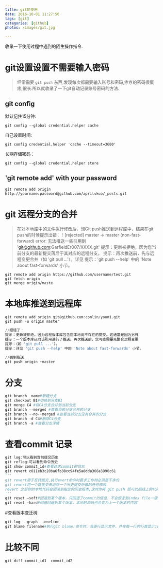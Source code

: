 ```yaml
---
title: git的使用
date: 2016-10-01 11:27:50
tags: [git]
categories: [github]
photos: /images/git.jpg

---
```



收录一下使用过程中遇到的陌生操作指令.

# git设置设置不需要输入密码

> 经常需要 `git push` 东西,发现每次都需要输入账号和密码,疼疼的密码很蛋疼,很长.所以就收录了一下git自动记录账号密码的方法.

## git config

默认记住15分钟:

    git config --global credential.helper cache

自己设置时间:

    git config credential.helper 'cache --timeout=3600'

长期存储密码：

    git config --global credential.helper store

## 'git remote add' with your password

    git remote add origin
    http://yourname:password@github.com/aprilvkuo/_posts.git

# git 远程分支的合并
>在对本地库中的文件执行修改后，想Git push推送到远程库中，结果在git push的时候提示出错：
>! [rejected]        master -> master (non-fast-forward)
>error: 无法推送一些引用到 'git@github.com:GarfieldEr007/XXXX.git'
提示：更新被拒绝，因为您当前分支的最新提交落后于其对应的远程分支。
提示：再次推送前，先与远程变更合并（如 'git pull ...'）。详见
提示：'git push --help' 中的 'Note about fast-forwards' 小节。

    git remote add origin https://github.com/username/test.git    
    git fetch origin  
    git merge origin/maste

# 本地库推送到远程库
``` python
git remote add origin git@github.com:conlin/youmi.git
git push -u origin master

//报错了：
提示：更新被拒绝，因为远程版本库包含您本地尚不存在的提交。这通常是因为另外
提示：一个版本库已向该引用进行了推送。再次推送前，您可能需要先整合远程变更
提示：（如 'git pull ...'）。
提示：详见 'git push --help' 中的 'Note about fast-forwards' 小节。

//强制推送
git push origin +master
```

# 分支
``` python
git branch  name#新建分支
git checkout B1#切换到分支B1
git merge C4 #将C4分支合并到当前分支
git branch --merged #查看当前分支合并的分支
git branch --no--merged #查看当前分支没有合并的分支
git branch -d C4#删除C4分支
git branch -a #查看分支详情

```

# 查看commit 记录
``` python
git log:可以看到当前提交历史
git reflog:可以看到命令历史
git show commit_id#查看这次commit的信息
git revert c011eb3c20ba6fb38cc94fe5a8dda366a3990c61
'''
git revert用于反转提交,执行evert命令时要求工作树必须是干净的.
git revert用一个新提交来消除一个历史提交所做的任何修改.
revert 之后你的本地代码会回滚到指定的历史版本,这时你再 git push 既可以把线上的代码更新.(这里不会像reset造成冲突的问题)
'''
git reset –soft#回退到某个版本，只回退了commit的信息，不会恢复到index file一级。如果还要提交，直接commit即可
git reset –hard#彻底回退到某个版本，本地的源码也会变为上一个版本的内容

```

#查看版本变迁树
``` python
git log --graph --oneline
git blame filename#执行git blame;命令时，会逐行显示文件，并在每一行的行首显示commit号,提交者,最早的提交日期
```

# 比较不同
``` python
git diff commit_id1  commit_id2
```
